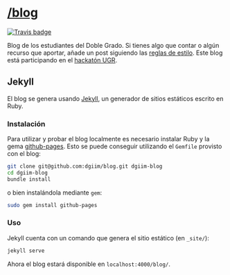 [/blog](http://dgiim.github.com/blog)
====

[![Travis badge](https://travis-ci.org/dgiim/blog.svg?branch=gh-pages)](https://travis-ci.org/dgiim/blog)

Blog de los estudiantes del Doble Grado. Si tienes algo que contar o algún 
recurso que aportar, añade un post siguiendo las 
[reglas de estilo](http://dgiim.github.com/blog/styleguide). Este blog está 
participando en el [hackatón UGR](http://sl.ugr.es/hackathonugr).

## Jekyll

El blog se genera usando [Jekyll](http://jekyllrb.com), un generador de sitios 
estáticos escrito en Ruby.

### Instalación

Para utilizar y probar el blog localmente es necesario instalar Ruby y la gema
[github-pages](https://github.com/github/pages-gem). Esto se puede conseguir
utilizando el `Gemfile` provisto con el blog:

~~~bash
git clone git@github.com:dgiim/blog.git dgiim-blog
cd dgiim-blog
bundle install
~~~

o bien instalándola mediante `gem`:

~~~bash
sudo gem install github-pages
~~~

### Uso

Jekyll cuenta con un comando que genera el sitio estático (en `_site/`):

~~~bash
jekyll serve
~~~

Ahora el blog estará disponible en `localhost:4000/blog/`.